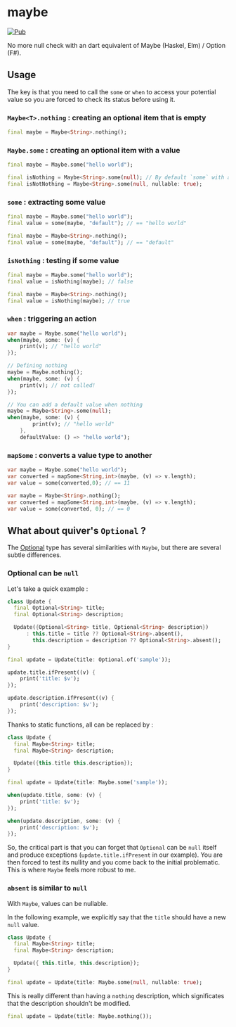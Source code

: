 # maybe

[![Pub](https://img.shields.io/pub/v/maybe.svg)](https://pub.dartlang.org/packages/maybe)

No more null check with an dart equivalent of Maybe (Haskel, Elm) / Option (F#).

## Usage

The key is that you need to call the `some` or `when` to access your potential value so you are forced to check its status before using it.

### `Maybe<T>.nothing` : creating an optional item that is empty

```dart
final maybe = Maybe<String>.nothing();
```

### `Maybe.some` : creating an optional item with a value

```dart
final maybe = Maybe.some("hello world");
```

```dart
final isNothing = Maybe<String>.some(null); // By default `some` with a null value is converted to `nothing`
final isNotNothing = Maybe<String>.some(null, nullable: true);
```

### `some` : extracting some value

```dart
final maybe = Maybe.some("hello world");
final value = some(maybe, "default"); // == "hello world"
```

```dart
final maybe = Maybe<String>.nothing();
final value = some(maybe, "default"); // == "default"
```

### `isNothing` : testing if some value

```dart
final maybe = Maybe.some("hello world");
final value = isNothing(maybe); // false
```

```dart
final maybe = Maybe<String>.nothing();
final value = isNothing(maybe); // true
```

### `when` : triggering an action

```dart
var maybe = Maybe.some("hello world");
when(maybe, some: (v) {
    print(v); // "hello world"
});

// Defining nothing
maybe = Maybe.nothing();
when(maybe, some: (v) {
    print(v); // not called!
});

// You can add a default value when nothing
maybe = Maybe<String>.some(null);
when(maybe, some: (v) {
        print(v); // "hello world"
    }, 
    defaultValue: () => "hello world");
```

### `mapSome` : converts a value type to another

```dart
var maybe = Maybe.some("hello world");
var converted = mapSome<String,int>(maybe, (v) => v.length);
var value = some(converted,0); // == 11
```

```dart
var maybe = Maybe<String>.nothing();
var converted = mapSome<String,int>(maybe, (v) => v.length);
var value = some(converted, 0); // == 0
```

## What about quiver's `Optional` ?

The [Optional](https://github.com/google/quiver-dart/blob/master/lib/src/core/optional.dart) type has several similarities with `Maybe`, but there are several subtle differences.

### Optional can be `null`

Let's take a quick example :

```dart
class Update {
  final Optional<String> title;
  final Optional<String> description;

  Update({Optional<String> title, Optional<String> description})
      : this.title = title ?? Optional<String>.absent(),
        this.description = description ?? Optional<String>.absent();
}

final update = Update(title: Optional.of('sample'));

update.title.ifPresent((v) {
    print('title: $v');
});

update.description.ifPresent((v) {
    print('description: $v');
});
```

Thanks to static functions, all can be replaced by :

```dart
class Update {
  final Maybe<String> title;
  final Maybe<String> description;

  Update({this.title this.description});
}

final update = Update(title: Maybe.some('sample'));

when(update.title, some: (v) {
    print('title: $v');
});

when(update.description, some: (v) {
    print('description: $v');
});
```

So, the critical part is that you can forget that `Optional` can be `null` itself and produce exceptions (`update.title.ifPresent` in our example). You are then forced to test its nullity and you come back to the initial problematic. This is where `Maybe` feels more robust to me.

### `absent` is similar to `null`

With `Maybe`, values can be nullable.

In the following example, we explicitly say that the `title` should have a new `null` value.

```dart
class Update {
  final Maybe<String> title;
  final Maybe<String> description;

  Update({ this.title, this.description});
}

final update = Update(title: Maybe.some(null, nullable: true);
```

This is really different than having a `nothing` description, which significates that the description shouldn't be modified.

```dart
final update = Update(title: Maybe.nothing());
```